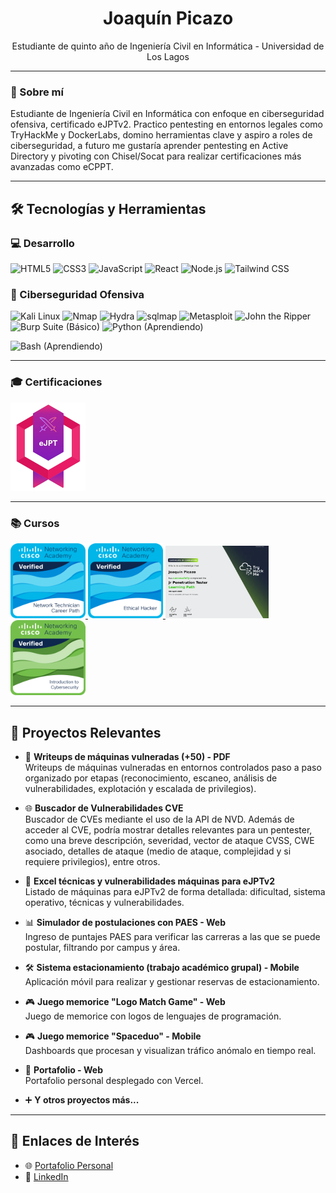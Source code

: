 <h1 align="center">Joaquín Picazo</h1>
<p align="center">
  Estudiante de quinto año de Ingeniería Civil en Informática - Universidad de Los Lagos
</p>

---

### 🧠 Sobre mí ###
Estudiante de Ingeniería Civil en Informática con enfoque en ciberseguridad ofensiva, certificado eJPTv2. Practico pentesting en entornos legales como TryHackMe y DockerLabs, domino herramientas clave y aspiro a roles de ciberseguridad, a futuro me gustaría aprender pentesting en Active Directory y pivoting con Chisel/Socat para realizar certificaciones más avanzadas como eCPPT.

---

## 🛠️ Tecnologías y Herramientas ##

### 💻 Desarrollo ###
![HTML5](https://img.shields.io/badge/HTML5-E34F26?logo=html5&logoColor=white)
![CSS3](https://img.shields.io/badge/CSS3-1572B6?logo=css3&logoColor=white)
![JavaScript](https://img.shields.io/badge/JavaScript-F7DF1E?logo=javascript&logoColor=black)
![React](https://img.shields.io/badge/React-61DAFB?logo=react&logoColor=black)
![Node.js](https://img.shields.io/badge/Node.js-339933?logo=node.js&logoColor=white)
![Tailwind CSS](https://img.shields.io/badge/Tailwind_CSS-38B2AC?logo=tailwindcss&logoColor=white)

### 🧰 Ciberseguridad Ofensiva ###
![Kali Linux](https://img.shields.io/badge/Kali_Linux-557C94?logo=kalilinux&logoColor=white)
![Nmap](https://img.shields.io/badge/Nmap-008080?style=flat&logo=nmap&logoColor=white)
![Hydra](https://img.shields.io/badge/Hydra-222222?style=flat)
![sqlmap](https://img.shields.io/badge/sqlmap-CC0000?style=flat)
![Metasploit](https://img.shields.io/badge/Metasploit-4E4E4E?logo=metasploit&logoColor=white)
![John the Ripper](https://img.shields.io/badge/John_the_Ripper-000000?style=flat&logo=linux&logoColor=white)
![Burp Suite (Básico)](https://img.shields.io/badge/Burp_Suite-BASIC-F2673B?style=flat&logo=burpsuite&logoColor=white)
![Python (Aprendiendo)](https://img.shields.io/badge/Python-Aprendiendo-3776AB?logo=python&logoColor=white)

![Bash (Aprendiendo)](https://img.shields.io/badge/Bash-Aprendiendo-4EAA25?logo=gnubash&logoColor=white)

---
### 🎓 Certificaciones ###
<a href="https://certs.ine.com/f7a9d210-9f4d-453a-9595-6cf0bb5b741e#acc.ZR2uXH8M">
  <img src="https://github.com/JoaquinPicazoV/JoaquinPicazoV/blob/main/eJPT.png" alt="eJPTv2" width="120"/>
</a>



---

### 📚 Cursos  ###
<a href="https://www.credly.com/badges/5a3702c2-a9cc-46b0-be92-dea565ef0a4e/public_url">
  <img src="https://github.com/JoaquinPicazoV/JoaquinPicazoV/blob/main/NetworkTechnician.png" alt="NetworkTechnicianPathCisco" width="120"/>
</a>
<a href="https://www.credly.com/badges/fee19871-ce37-4cb7-a7ec-f65b80acb520/public_url">
  <img src="https://github.com/JoaquinPicazoV/JoaquinPicazoV/blob/main/EthicalHacker.png" alt="EthicalHackerCisco" width="120"/>
</a>
<a href="https://tryhackme-certificates.s3-eu-west-1.amazonaws.com/THM-WH5JF5YO0X.pdf">
  <img src="https://github.com/JoaquinPicazoV/JoaquinPicazoV/blob/main/JrPenTest.png" alt="JrPentesterTHM" width="165"/>
</a>
<a href="https://www.credly.com/badges/1f6cea4e-106d-40b0-970a-5222a8078e64/public_url">
  <img src="https://github.com/JoaquinPicazoV/JoaquinPicazoV/blob/main/IntroCyber.png" alt="IntroCyberCisco" width="120"/>
</a>

---

## 📌 Proyectos Relevantes ##

- 🔐 **Writeups de máquinas vulneradas (+50) - PDF**  
  Writeups de máquinas vulneradas en entornos controlados paso a paso organizado por etapas (reconocimiento, escaneo, análisis de vulnerabilidades, explotación y 
  escalada de privilegios).

- 🌐 **Buscador de Vulnerabilidades CVE**  
  Buscador de CVEs mediante el uso de la API de NVD. Además de acceder al CVE, podría mostrar detalles relevantes para un pentester, como una breve descripción, severidad, vector de ataque CVSS, CWE asociado,      detalles de ataque (medio de ataque, complejidad y si requiere privilegios), entre otros.

- 🧪 **Excel técnicas y vulnerabilidades máquinas para eJPTv2**  
  Listado de máquinas para eJPTv2 de forma detallada: dificultad, sistema operativo, técnicas y vulnerabilidades.

- 📊 **Simulador de postulaciones con PAES - Web**  
  Ingreso de puntajes PAES para verificar las carreras a las que se puede postular, filtrando por campus y área.

- 🛠️ **Sistema estacionamiento (trabajo académico grupal) - Mobile**  
  Aplicación móvil para realizar y gestionar reservas de estacionamiento.

- 🎮 **Juego memorice "Logo Match Game" - Web**  
  Juego de memorice con logos de lenguajes de programación.
  
- 🎮 **Juego memorice "Spaceduo" - Mobile**  
  Dashboards que procesan y visualizan tráfico anómalo en tiempo real.
  
- 👤 **Portafolio - Web**  
  Portafolio personal desplegado con Vercel.

- ➕ **Y otros proyectos más...**

---

## 🔗 Enlaces de Interés ##

- 🌐 [Portafolio Personal](https://portafolio-steel-eta.vercel.app/)
- 💼 [LinkedIn](www.linkedin.com/in/joaquín-picazo-velasco-aa4458380)


